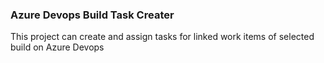 ### Azure Devops Build Task Creater

This project can create and assign tasks for linked work items of selected build on Azure Devops